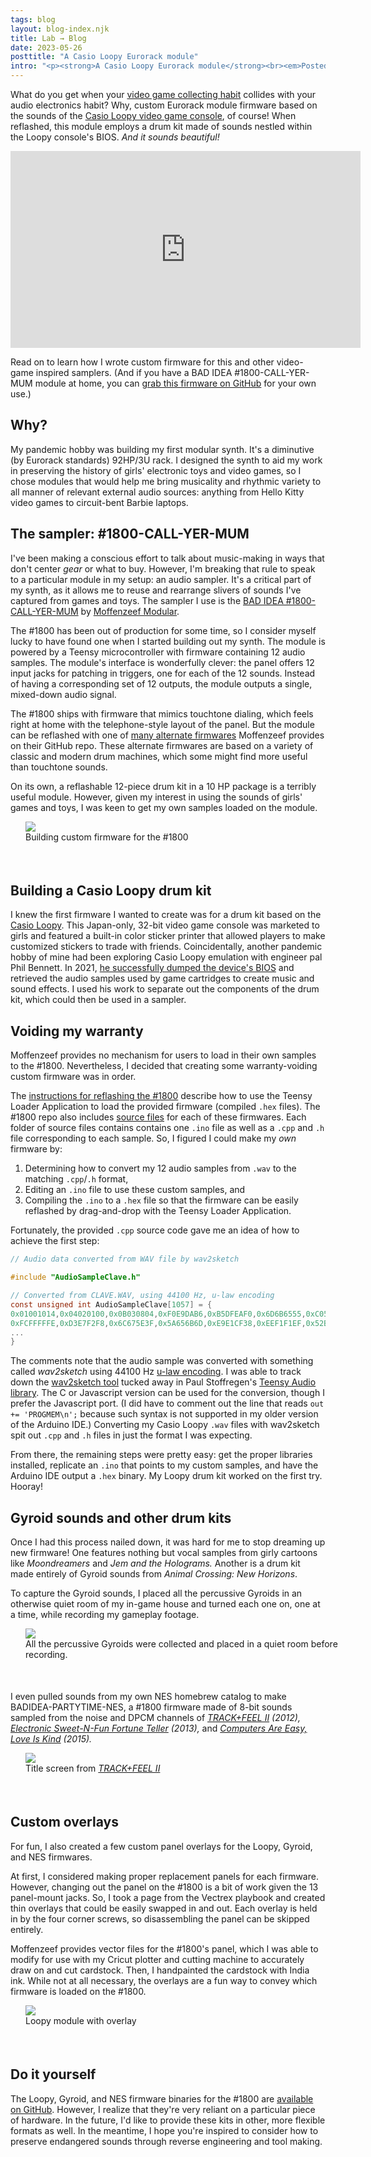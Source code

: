 ```yaml
---
tags: blog
layout: blog-index.njk
title: Lab → Blog 
date: 2023-05-26
posttitle: "A Casio Loopy Eurorack module"
intro: "<p><strong>A Casio Loopy Eurorack module</strong><br><em>Posted Thursday, May 26, 2023</em></p>"
---
```


What do you get when your <a href="http://www.femicom.org" target="_blank">video game collecting habit</a> collides with your audio electronics habit? Why, custom Eurorack module firmware based on the sounds of the <a href="http://femicom.org/loopy" target="_blank">Casio Loopy video game console</a>, of course! When reflashed, this module employs a drum kit made of sounds nestled within the Loopy console's BIOS. *And it sounds beautiful!*

<iframe width="560" height="315" src="https://www.youtube.com/embed/0D3couFDPUI" title="YouTube video player" frameborder="0" allow="accelerometer; autoplay; clipboard-write; encrypted-media; gyroscope; picture-in-picture; web-share" allowfullscreen></iframe>

Read on to learn how I wrote custom firmware for this and other video-game inspired samplers. (And if you have a BAD IDEA #1800-CALL-YER-MUM module at home, you can <a href="https://github.com/hxlnt/1800" target="_blank">grab this firmware on GitHub</a> for your own use.)

</div>
    <div class="col-md-4">
        </div>
    </div>
                  </div>
              </div>
    <div class="row">
    <div class="col-md-3">
        <div class="row">
            <div class="col-md-2 subheaderblock" style="background-color:var(--color4-light);">
            </div>
            <div class="col-md-10">
            <h2>Why?</h2>
            </div>
        </div>
    </div>
    <div class="col-md-9">
        <div class="row">
            <div class="col-md-8">

My pandemic hobby was building my first modular synth. It's a diminutive (by Eurorack standards) 92HP/3U rack. I designed the synth to aid my work in preserving the history of girls' electronic toys and video games, so I chose modules that would help me bring musicality and rhythmic variety to all manner of relevant external audio sources: anything from Hello Kitty video games to circuit-bent Barbie laptops.

</div>
                          <div class="col-md-4">
                          </div>
                      </div>
                  </div>
              </div>
    <div class="row">
    <div class="col-md-3">
        <div class="row">
            <div class="col-md-2 subheaderblock" style="background-color:var(--color4-light);">
            </div>
            <div class="col-md-10">
            <h2>The sampler: #1800-CALL-YER-MUM</h2>
            </div>
        </div>
    </div>
    <div class="col-md-9">
        <div class="row">
            <div class="col-md-8">

I've been making a conscious effort to talk about music-making in ways that don't center *gear* or what to buy. However, I'm breaking that rule to speak to a particular module in my setup: an audio sampler. It's a critical part of my synth, as it allows me to reuse and rearrange slivers of sounds I've captured from games and toys. The sampler I use is the <a href="https://www.moffenzeefmodular.com/store/bad-idea-1800-call-yer-mum" target="_blank">BAD IDEA #1800-CALL-YER-MUM</a> by <a href="https://www.moffenzeefmodular.com/" target="_blank">Moffenzeef Modular</a>.

The #1800 has been out of production for some time, so I consider myself lucky to have found one when I started building out my synth. The module is powered by a Teensy microcontroller with firmware containing 12 audio samples. The module's interface is wonderfully clever: the panel offers 12 input jacks for patching in triggers, one for each of the 12 sounds. Instead of having a corresponding set of 12 outputs, the module outputs a single, mixed-down audio signal.

The #1800 ships with firmware that mimics touchtone dialing, which feels right at home with the telephone-style layout of the panel. But the module can be reflashed with one of <a href="https://www.youtube.com/watch?v=IweyWsovUS8" target="_blank">many alternate firmwares</a> Moffenzeef provides on their GitHub repo. These alternate firmwares are based on a variety of classic and modern drum machines, which some might find more useful than touchtone sounds.

On its own, a reflashable 12-piece drum kit in a 10 HP package is a terribly useful module. However, given my interest in using the sounds of girls' games and toys, I was keen to get my own samples loaded on the module. 

</div>
    <div class="col-md-4">
        <figure style="margin-left:24px; margin-right:-24px; padding-bottom:36px; padding-top:-36px;"><img src="/img/reflash.png">
<figcaption>Building custom firmware for the #1800</a></figcaption>
</figure>
                          </div>
                      </div>
                  </div>
              </div>
<div class="row">
    <div class="col-md-3">
        <div class="row">
            <div class="col-md-2 subheaderblock" style="background-color:var(--color4-light);">
            </div>
            <div class="col-md-10">
            <h2>Building a Casio Loopy drum kit</h2>
            </div>
        </div>
    </div>
    <div class="col-md-9">
        <div class="row">
            <div class="col-md-8">

I knew the first firmware I wanted to create was for a drum kit based on the <a href="http://femicom.org/loopy" target="_blank">Casio Loopy</a>. This Japan-only, 32-bit video game console was marketed to girls and featured a built-in color sticker printer that allowed players to make customized stickers to trade with friends. Coincidentally, another pandemic hobby of mine had been exploring Casio Loopy emulation with engineer pal Phil Bennett. In 2021, <a href="http://femicom.org/research/emulating-the-casio-loopy-with-phil-bennett/" target="_blank">he successfully dumped the device's BIOS</a> and retrieved the audio samples used by game cartridges to create music and sound effects. I used his work to separate out the components of the drum kit, which could then be used in a sampler.

</div>
                          <div class="col-md-4">
                          </div>
                      </div>
                  </div>
              </div>
    <div class="row">
    <div class="col-md-3">
        <div class="row">
            <div class="col-md-2 subheaderblock" style="background-color:var(--color4-light);">
            </div>
            <div class="col-md-10">
            <h2>Voiding my warranty</h2>
            </div>
        </div>
    </div>
    <div class="col-md-9">
        <div class="row">
            <div class="col-md-8">

Moffenzeef provides no mechanism for users to load in their own samples to the #1800. Nevertheless, I decided that creating some warranty-voiding custom firmware was in order.

The <a href="https://github.com/moffenzeefmodular/1800#how-to-flash-firmware" target="_blank">instructions for reflashing the #1800</a> describe how to use the Teensy Loader Application to load the provided firmware (compiled `.hex` files). The #1800 repo also includes <a href="https://github.com/moffenzeefmodular/1800/tree/master/Arduino" target="_blank">source files</a> for each of these firmwares. Each folder of source files contains contains one `.ino` file as well as a `.cpp` and `.h` file corresponding to each sample. So, I figured I could make my *own* firmware by:

1. Determining how to convert my 12 audio samples from `.wav` to the matching `.cpp`/`.h` format,
2. Editing an `.ino` file to use these custom samples, and
3. Compiling the `.ino` to a `.hex` file so that the firmware can be easily reflashed by drag-and-drop with the Teensy Loader Application.

Fortunately, the provided `.cpp` source code gave me an idea of how to achieve the first step:

```c
// Audio data converted from WAV file by wav2sketch

#include "AudioSampleClave.h"

// Converted from CLAVE.WAV, using 44100 Hz, u-law encoding
const unsigned int AudioSampleClave[1057] = {
0x01001014,0x04020100,0x0B030804,0xF0E9DAB6,0xB5DFEAF0,0x6D6B6555,0xC053646B,0xFBF6F0E2,
0xFCFFFFFE,0xD3E7F2F8,0x6C675E3F,0x5A656B6D,0xE9E1CF38,0xEEF1F1EF,0x52B9DCE7,0x76736F64,
...
}
```

The comments note that the audio sample was converted with something called *wav2sketch* using 44100 Hz <a href="https://en.wikipedia.org/wiki/%CE%9C-law_algorithm" target="_blank">u-law encoding</a>. I was able to track down the <a href="https://github.com/PaulStoffregen/Audio/tree/master/extras/wav2sketch" target="_blank">wav2sketch tool</a> tucked away in Paul Stoffregen's <a href="https://github.com/PaulStoffregen/Audio" target="_blank">Teensy Audio library</a>. The C or Javascript version can be used for the conversion, though I prefer the Javascript port. (I did have to comment out the line that reads `out += 'PROGMEM\n';` because such syntax is not supported in my older version of the Arduino IDE.) Converting my Casio Loopy `.wav` files with wav2sketch spit out `.cpp` and `.h` files in just the format I was expecting.

From there, the remaining steps were pretty easy: get the proper libraries installed, replicate an `.ino` that points to my custom samples, and have the Arduino IDE output a `.hex` binary. My Loopy drum kit worked on the first try. Hooray!

</div>
                          <div class="col-md-4">
                          </div>
                      </div>
                  </div>
              </div>
    <div class="row">
    <div class="col-md-3">
        <div class="row">
            <div class="col-md-2 subheaderblock" style="background-color:var(--color4-light);">
            </div>
            <div class="col-md-10">
            <h2>Gyroid sounds and other drum kits</h2>
            </div>
        </div>
    </div>
    <div class="col-md-9">
        <div class="row">
            <div class="col-md-8">

Once I had this process nailed down, it was hard for me to stop dreaming up new firmware! One features nothing but vocal samples from girly cartoons like *Moondreamers* and *Jem and the Holograms.* Another is a drum kit made entirely of Gyroid sounds from *Animal Crossing: New Horizons*.

To capture the Gyroid sounds, I placed all the percussive Gyroids in an otherwise quiet room of my in-game house and turned each one on, one at a time, while recording my gameplay footage.

<figure style="margin-left:24px; margin-right:-24px; padding-bottom:36px; padding-top:-36px;"><img src="/img/gyroids.gif">
<figcaption>All the percussive Gyroids were collected and placed in a quiet room before recording.</figcaption>
</figure>

I even pulled sounds from my own NES homebrew catalog to make BADIDEA-PARTYTIME-NES, a #1800 firmware made of 8-bit sounds sampled from the noise and DPCM channels of <em><a href="https://partytimehexcellent.itch.io/track-feel-ii" target="_blank">TRACK+FEEL II</a> (2012),</em> <em><a href="https://partytimehexcellent.itch.io/electronic-sweet-n-fun-fortune-teller" target="_blank">Electronic Sweet-N-Fun Fortune Teller</a> (2013),</em> and <em><a href="https://partytimehexcellent.itch.io/computers-are-easy-love-is-kind" target="_blank">Computers Are Easy, Love Is Kind</a> (2015).</em>

</div>
                          <div class="col-md-4">
                          <figure style="margin-left:24px; margin-right:-24px; padding-bottom:36px; padding-top:-36px;"><img src="https://img.itch.zone/aW1hZ2UvMjEyNTcvODQzMTUuZ2lm/original/r5amOr.gif">
<figcaption>Title screen from <a href="https://partytimehexcellent.itch.io/track-feel-ii" target="_blank"><em>TRACK+FEEL II</em></a></figcaption>
</figure>
                          </div>
                      </div>
                  </div>
              </div>
<div class="row">
    <div class="col-md-3">
        <div class="row">
            <div class="col-md-2 subheaderblock" style="background-color:var(--color4-light);">
            </div>
            <div class="col-md-10">
            <h2>Custom overlays</h2>
            </div>
        </div>
    </div>
    <div class="col-md-9">
        <div class="row">
            <div class="col-md-8">

For fun, I also created a few custom panel overlays for the Loopy, Gyroid, and NES firmwares.

At first, I considered making proper replacement panels for each firmware. However, changing out the panel on the #1800 is a bit of work given the 13 panel-mount jacks. So, I took a page from the Vectrex playbook and created thin overlays that could be easily swapped in and out. Each overlay is held in by the four corner screws, so disassembling the panel can be skipped entirely.

Moffenzeef provides vector files for the #1800's panel, which I was able to modify for use with my Cricut plotter and cutting machine to accurately draw on and cut cardstock. Then, I handpainted the cardstock with India ink. While not at all necessary, the overlays are a fun way to convey which firmware is loaded on the #1800.


</div>
                          <div class="col-md-4">
                          <figure style="margin-left:24px; margin-right:-24px; padding-bottom:36px; padding-top:-36px;"><img src="/img/loopymodule.jpg">
<figcaption>Loopy module with overlay</em></a></figcaption>
</figure>
                          </div>
                      </div>
                  </div>
              </div>
<div class="row">
    <div class="col-md-3">
        <div class="row">
            <div class="col-md-2 subheaderblock" style="background-color:var(--color4-light);">
            </div>
            <div class="col-md-10">
            <h2>Do it yourself</h2>
            </div>
        </div>
    </div>
    <div class="col-md-9">
        <div class="row">
            <div class="col-md-8">

The Loopy, Gyroid, and NES firmware binaries for the #1800 are <a href="https://github.com/hxlnt/1800" target="_blank">available on GitHub</a>. However, I realize that they're very reliant on a particular piece of hardware. In the future, I'd like to provide these kits in other, more flexible formats as well. In the meantime, I hope you're inspired to consider how to preserve endangered sounds through reverse engineering and tool making. 